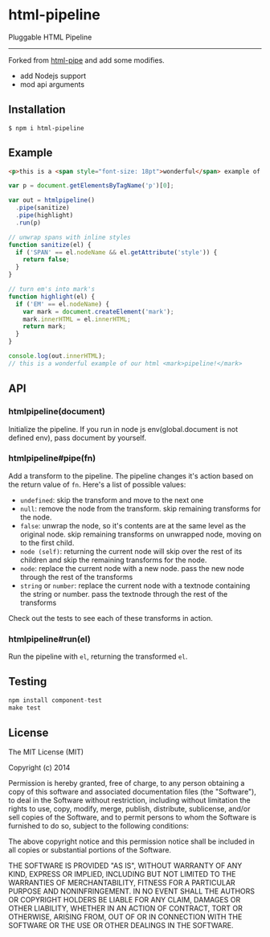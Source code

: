# html-pipeline

  Pluggable HTML Pipeline

  - - -

  Forked from [html-pipe](https://github.com/Automattic/html-pipe) and add some modifies.

  - add Nodejs support
  - mod api arguments


## Installation

    $ npm i html-pipeline


## Example

```html
<p>this is a <span style="font-size: 18pt">wonderful</span> example of our html <em>pipeline!</em></p>
```

```js
var p = document.getElementsByTagName('p')[0];

var out = htmlpipeline()
  .pipe(sanitize)
  .pipe(highlight)
  .run(p)

// unwrap spans with inline styles
function sanitize(el) {
  if ('SPAN' == el.nodeName && el.getAttribute('style')) {
    return false;
  }
}

// turn em's into mark's
function highlight(el) {
  if ('EM' == el.nodeName) {
    var mark = document.createElement('mark');
    mark.innerHTML = el.innerHTML;
    return mark;
  }
}

console.log(out.innerHTML);
// this is a wonderful example of our html <mark>pipeline!</mark>
```

## API

### htmlpipeline(document)

  Initialize the pipeline.
  If you run in node js env(global.document is not defined env), pass document by yourself.

### htmlpipeline#pipe(fn)

  Add a transform to the pipeline. The pipeline changes it's action
  based on the return value of `fn`. Here's a list of possible values:

  - `undefined`: skip the transform and move to the next one
  - `null`: remove the node from the transform. skip remaining transforms for the node.
  - `false`: unwrap the node, so it's contents are at the same level as the original node. skip remaining transforms on unwrapped node, moving on to the first child.
  - `node (self)`: returning the current node will skip over the rest of its children and skip the remaining transforms for the node.
  - `node`: replace the current node with a new node. pass the new node through the rest of the transforms
  - `string` or `number`: replace the current node with a textnode containing the string or number. pass the textnode through the rest of the transforms

  Check out the tests to see each of these transforms in action.

### htmlpipeline#run(el)

  Run the pipeline with `el`, returning the transformed `el`.

## Testing

```js
npm install component-test
make test
```

## License

  The MIT License (MIT)

  Copyright (c) 2014 <copyright holders>

  Permission is hereby granted, free of charge, to any person obtaining a copy
  of this software and associated documentation files (the "Software"), to deal
  in the Software without restriction, including without limitation the rights
  to use, copy, modify, merge, publish, distribute, sublicense, and/or sell
  copies of the Software, and to permit persons to whom the Software is
  furnished to do so, subject to the following conditions:

  The above copyright notice and this permission notice shall be included in
  all copies or substantial portions of the Software.

  THE SOFTWARE IS PROVIDED "AS IS", WITHOUT WARRANTY OF ANY KIND, EXPRESS OR
  IMPLIED, INCLUDING BUT NOT LIMITED TO THE WARRANTIES OF MERCHANTABILITY,
  FITNESS FOR A PARTICULAR PURPOSE AND NONINFRINGEMENT. IN NO EVENT SHALL THE
  AUTHORS OR COPYRIGHT HOLDERS BE LIABLE FOR ANY CLAIM, DAMAGES OR OTHER
  LIABILITY, WHETHER IN AN ACTION OF CONTRACT, TORT OR OTHERWISE, ARISING FROM,
  OUT OF OR IN CONNECTION WITH THE SOFTWARE OR THE USE OR OTHER DEALINGS IN
  THE SOFTWARE.
